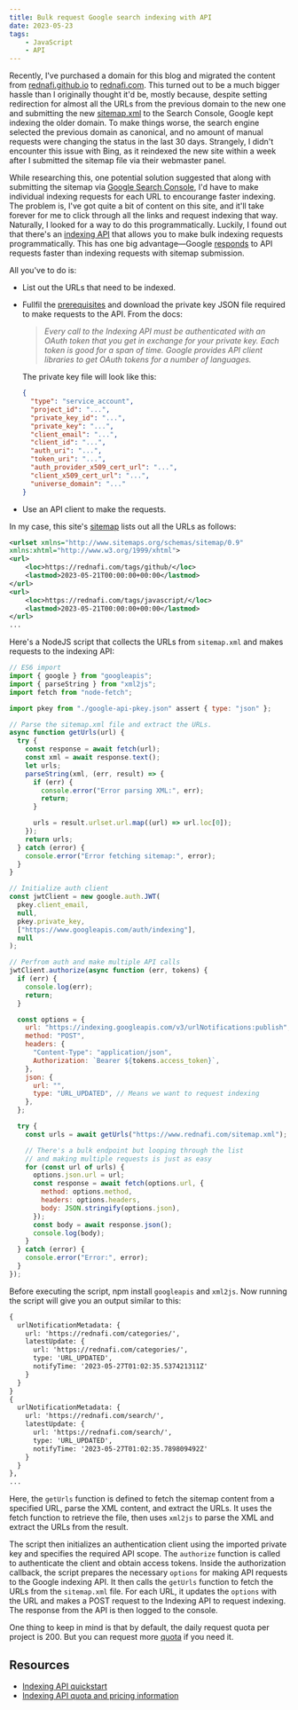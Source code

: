 ```yaml
---
title: Bulk request Google search indexing with API
date: 2023-05-23
tags:
    - JavaScript
    - API
---
```


Recently, I've purchased a domain for this blog and migrated the content from
[rednafi.github.io][rednafi.com] to [rednafi.com]. This turned out to be a much bigger
hassle than I originally thought it'd be, mostly because, despite setting redirection
for almost all the URLs from the previous domain to the new one and submitting the new
[sitemap.xml] to the Search Console, Google kept indexing the older domain. To make
things worse, the search engine selected the previous domain as canonical, and no amount
of manual requests were changing the status in the last 30 days. Strangely, I didn't
encounter this issue with Bing, as it reindexed the new site within a week after I
submitted the sitemap file via their webmaster panel.

While researching this, one potential solution suggested that along with submitting the
sitemap via [Google Search Console][google-search-console], I'd have to make individual
indexing requests for each URL to encourange faster indexing. The problem is, I've got
quite a bit of content on this site, and it'll take forever for me to click through all
the links and request indexing that way. Naturally, I looked for a way to do this
programmatically. Luckily, I found out that there's an [indexing API][indexing-api]
that allows you to make bulk indexing requests programmatically. This has one big 
advantage—Google [responds][api-submission] to API requests faster than indexing 
requests with sitemap submission.

All you've to do is:

* List out the URLs that need to be indexed.
* Fullfil the [prerequisites][indexing-api] and download the private key JSON file
required to make requests to the API. From the docs:

    > *Every call to the Indexing API must be authenticated with an OAuth token that you
    get in exchange for your private key. Each token is good for a span of time. Google
    provides API client libraries to get OAuth tokens for a number of languages.*

    The private key file will look like this:
    ```json
    {
      "type": "service_account",
      "project_id": "...",
      "private_key_id": "...",
      "private_key": "...",
      "client_email": "...",
      "client_id": "...",
      "auth_uri": "...",
      "token_uri": "...",
      "auth_provider_x509_cert_url": "...",
      "client_x509_cert_url": "...",
      "universe_domain": "..."
    }
    ```

* Use an API client to make the requests.

In my case, this site's [sitemap][sitemap.xml] lists out all the URLs as follows:

```xml
<urlset xmlns="http://www.sitemaps.org/schemas/sitemap/0.9"
xmlns:xhtml="http://www.w3.org/1999/xhtml">
<url>
    <loc>https://rednafi.com/tags/github/</loc>
    <lastmod>2023-05-21T00:00:00+00:00</lastmod>
</url>
<url>
    <loc>https://rednafi.com/tags/javascript/</loc>
    <lastmod>2023-05-21T00:00:00+00:00</lastmod>
</url>
...
```

Here's a NodeJS script that collects the URLs from `sitemap.xml` and makes requests to
the indexing API:

```js
// ES6 import
import { google } from "googleapis";
import { parseString } from "xml2js";
import fetch from "node-fetch";

import pkey from "./google-api-pkey.json" assert { type: "json" };

// Parse the sitemap.xml file and extract the URLs.
async function getUrls(url) {
  try {
    const response = await fetch(url);
    const xml = await response.text();
    let urls;
    parseString(xml, (err, result) => {
      if (err) {
        console.error("Error parsing XML:", err);
        return;
      }

      urls = result.urlset.url.map((url) => url.loc[0]);
    });
    return urls;
  } catch (error) {
    console.error("Error fetching sitemap:", error);
  }
}

// Initialize auth client
const jwtClient = new google.auth.JWT(
  pkey.client_email,
  null,
  pkey.private_key,
  ["https://www.googleapis.com/auth/indexing"],
  null
);

// Perfrom auth and make multiple API calls
jwtClient.authorize(async function (err, tokens) {
  if (err) {
    console.log(err);
    return;
  }

  const options = {
    url: "https://indexing.googleapis.com/v3/urlNotifications:publish",
    method: "POST",
    headers: {
      "Content-Type": "application/json",
      Authorization: `Bearer ${tokens.access_token}`,
    },
    json: {
      url: "",
      type: "URL_UPDATED", // Means we want to request indexing
    },
  };

  try {
    const urls = await getUrls("https://www.rednafi.com/sitemap.xml");

    // There's a bulk endpoint but looping through the list
    // and making multiple requests is just as easy
    for (const url of urls) {
      options.json.url = url;
      const response = await fetch(options.url, {
        method: options.method,
        headers: options.headers,
        body: JSON.stringify(options.json),
      });
      const body = await response.json();
      console.log(body);
    }
  } catch (error) {
    console.error("Error:", error);
  }
});
```

Before executing the script, npm install `googleapis` and `xml2js`. Now running the
script will give you an output similar to this:

```txt
{
  urlNotificationMetadata: {
    url: 'https://rednafi.com/categories/',
    latestUpdate: {
      url: 'https://rednafi.com/categories/',
      type: 'URL_UPDATED',
      notifyTime: '2023-05-27T01:02:35.537421311Z'
    }
  }
}
{
  urlNotificationMetadata: {
    url: 'https://rednafi.com/search/',
    latestUpdate: {
      url: 'https://rednafi.com/search/',
      type: 'URL_UPDATED',
      notifyTime: '2023-05-27T01:02:35.789809492Z'
    }
  }
},
...
```

Here, the `getUrls` function is defined to fetch the sitemap content from a specified
URL, parse the XML content, and extract the URLs. It uses the fetch function to retrieve
the file, then uses `xml2js` to parse the XML and extract the URLs from the result.

The script then initializes an authentication client using the imported private key and
specifies the required API scope. The `authorize` function is called to authenticate the
client and obtain access tokens. Inside the authorization callback, the script prepares
the necessary `options` for making API requests to the Google indexing API. It then
calls the `getUrls` function to fetch the URLs from the `sitemap.xml` file. For each
URL, it updates the `options` with the URL and makes a POST request to the Indexing API
to request indexing. The response from the API is then logged to the console.

One thing to keep in mind is that by default, the daily request quota per project is 
200. But you can request more [quota][quota-and-pricing] if you need it.

## Resources

* [Indexing API quickstart][indexing-api]
* [Indexing API quota and pricing information][quota-and-pricing]

[rednafi.com]: https://rednafi.com
[indexing-api]: https://developers.google.com/search/apis/indexing-api/v3/quickstart
[api-submission]: https://developers.google.com/search/apis/indexing-api/v3/quickstart#sitemaps
[sitemap.xml]: https://rednafi.com/sitemap.xml
[google-search-console]: https://search.google.com/search-console/about
[cors-proxy]: https://corsproxy.io
[quota-and-pricing]: https://developers.google.com/search/apis/indexing-api/v3/quota-pricing

